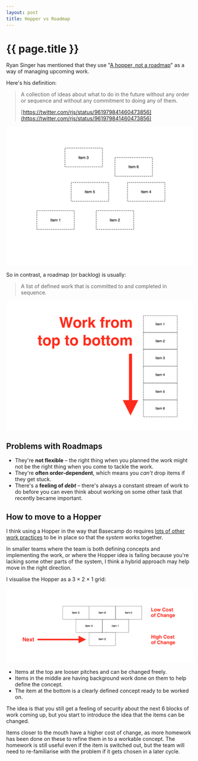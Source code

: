 ```yaml
---
layout: post
title: Hopper vs Roadmap
---
```


# {{ page.title }}

Ryan Singer has mentioned that they use "[A hopper, not a roadmap](https://twitter.com/rjs/status/961758256598274050)" as a way of managing upcoming work.

Here's his definition:

> A collection of ideas about what to do in the future without any order or sequence and without any commitment to doing any of them.
>
> [https://twitter.com/rjs/status/961979841460473856](https://twitter.com/rjs/status/961979841460473856)

![](/images/posts/hopper.png)

So in contrast, a roadmap (or backlog) is usually:

> A list of defined work that is committed to and completed in sequence.

![](/images/posts/roadmap.png)

## Problems with Roadmaps

* They're **not flexible** – the right thing when you planned the work might not be the right thing when you come to tackle the work.
* They're **often order-dependent**, which means you _can't_ drop items if they get stuck.
* There's a **feeling of _debt_** – there's always a constant stream of work to do before you can even think about working on some other task that recently became important.

## How to move to a Hopper

I think using a Hopper in the way that Basecamp do requires [lots of other work practices](https://www.feltpresence.com/how-we-work) to be in place so that the _system_ works together.

In smaller teams where the team is both defining concepts and implementing the work, or where the Hopper idea is failing because you're lacking some other parts of the system, I think a hybrid approach may help move in the right direction.

I visualise the Hopper as a 3 × 2 × 1 grid:

![](/images/posts/hybrid-roadmap-hopper.png)

* Items at the top are looser pitches and can be changed freely.
* Items in the middle are having background work done on them to help define the concept.
* The item at the bottom is a clearly defined concept ready to be worked on.

The idea is that you still get a feeling of security about the next 6 blocks of work coming up, but you start to introduce the idea that the items can be changed.

Items closer to the mouth have a higher cost of change, as more homework has been done on these to refine them in to a workable concept. The homework is still useful even if the item is switched out, but the team will need to re-familiarise with the problem if it gets chosen in a later cycle.
